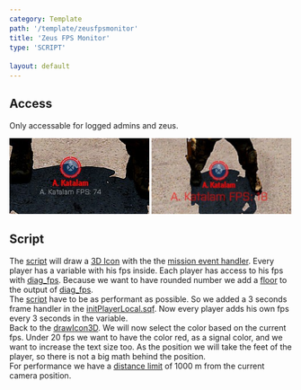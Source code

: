 ```yaml
---
category: Template
path: '/template/zeusfpsmonitor'
title: 'Zeus FPS Monitor'
type: 'SCRIPT'

layout: default
---
```


## Access

Only accessable for logged admins and zeus.

![zeusfpsmonitor_white](/images/zeusfpsmonitor_white.png "Zeus FPS Monitor standby")
![zeusfpsmonitor_red](/images/zeusfpsmonitor_red.png "Zeus FPS Monitor signal")

## Script

The [script](https://github.com/Katalam/KAT_template/blob/master/kat_template.malden/functions/admintools/fn_initializeUI.sqf) will draw a [3D Icon](https://community.bistudio.com/wiki/drawIcon3D) with the the [mission event handler](https://community.bistudio.com/wiki/addMissionEventHandler). Every player has a variable with his fps inside. Each player has access to his fps with [diag_fps](https://community.bistudio.com/wiki/diag_fps). Because we want to have rounded number we add a [floor](https://community.bistudio.com/wiki/floor) to the output of [diag_fps](https://community.bistudio.com/wiki/diag_fps).<br/>
The [script](https://github.com/Katalam/KAT_template/blob/master/kat_template.malden/functions/admintools/fn_initializeUI.sqf) have to be as performant as possible. So we added a 3 seconds frame handler in the [initPlayerLocal.sqf](https://github.com/Katalam/KAT_template/blob/7f71140d1f323f8864e04d07abb87828672076af/kat_template.malden/initPlayerLocal.sqf#L172-L175). Now every player adds his own fps every 3 seconds in the variable.<br/>
Back to the [drawIcon3D](https://community.bistudio.com/wiki/drawIcon3D). We will now select the color based on the current fps. Under 20 fps we want to have the color red, as a signal color, and we want to increase the text size too. As the position we will take the feet of the player, so there is not a big math behind the position.<br/>
For performance we have a [distance limit](https://github.com/Katalam/KAT_template/blob/7f71140d1f323f8864e04d07abb87828672076af/kat_template.malden/functions/admintools/fn_initializeUI.sqf#L25-L27) of 1000 m from the current camera position.
